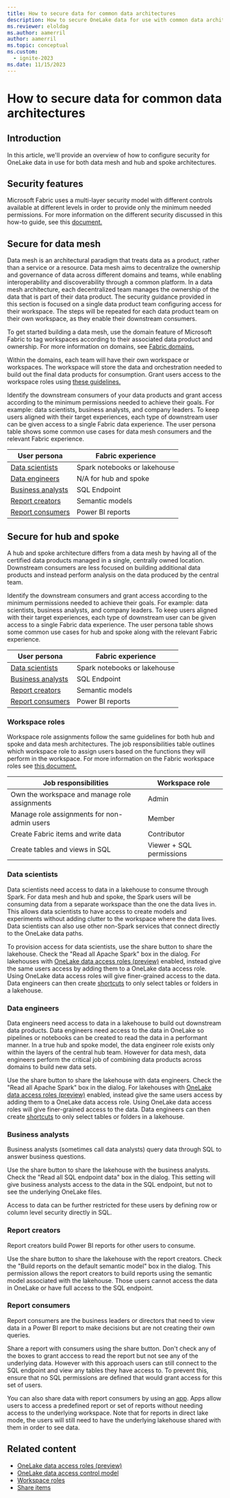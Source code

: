 ```yaml
---
title: How to secure data for common data architectures
description: How to secure OneLake data for use with common data architectures like data mesh or hub and spoke.
ms.reviewer: eloldag
ms.author: aamerril
author: aamerril
ms.topic: conceptual
ms.custom:
  - ignite-2023
ms.date: 11/15/2023
---
```


# How to secure data for common data architectures

## Introduction

In this article, we'll provide an overview of how to configure security for OneLake data in use for both data mesh and hub and spoke architectures.

## Security features

Microsoft Fabric uses a multi-layer security model with different controls available at different levels in order to provide only the minimum needed permissions. For more information on the different security discussed in this how-to guide, see this [document.](../security/data-access-control-model.md)

## Secure for data mesh

Data mesh is an architectural paradigm that treats data as a product, rather than a service or a resource. Data mesh aims to decentralize the ownership and governance of data across different domains and teams, while enabling interoperability and discoverability through a common platform. In a data mesh architecture, each decentralized team manages the ownership of the data that is part of their data product. The security guidance provided in this section is focused on a single data product team configuring access for their workspace. The steps will be repeated for each data product team on their own workspace, as they enable their downstream consumers.

To get started building a data mesh, use the domain feature of Microsoft Fabric to tag workspaces according to their associated data product and ownership. For more information on domains, see [Fabric domains.](../../governance/domains.md)

Within the domains, each team will have their own workspace or workspaces. The workspace will store the data and orchestration needed to build out the final data products for consumption. Grant users access to the workspace roles using [these guidelines.](#workspace-roles)

Identify the downstream consumers of your data products and grant access according to the minimum permissions needed to achieve their goals. For example: data scientists, business analysts, and company leaders. To keep users aligned with their target experiences, each type of downstream user can be given access to a single Fabric data experience. The user persona table shows some common use cases for data mesh consumers and the relevant Fabric experience.

| User persona | Fabric experience |
| ---- | --- |
| [Data scientists](#data-scientists) | Spark notebooks or lakehouse |
| [Data engineers](#data-engineers) | N/A for hub and spoke |
| [Business analysts](#business-analysts) | SQL Endpoint |
| [Report creators](#report-creators) | Semantic models |
| [Report consumers](#report-consumers) | Power BI reports |

## Secure for hub and spoke

A hub and spoke architecture differs from a data mesh by having all of the certified data products managed in a single, centrally owned location. Downstream consumers are less focused on building additional data products and instead perform analysis on the data produced by the central team.

Identify the downstream consumers and grant access according to the minimum permissions needed to achieve their goals. For example: data scientists, business analysts, and company leaders. To keep users aligned with their target experiences, each type of downstream user can be given access to a single Fabric data experience. The user persona table shows some common use cases for hub and spoke along with the relevant Fabric experience.

| User persona | Fabric experience |
| ---- | --- |
| [Data scientists](#data-scientists) | Spark notebooks or lakehouse |
| [Business analysts](#business-analysts) | SQL Endpoint |
| [Report creators](#report-creators) | Semantic models |
| [Report consumers](#report-consumers) | Power BI reports |

### Workspace roles

Workspace role assignments follow the same guidelines for both hub and spoke and data mesh architectures. The job responsibilities table outlines which workspace role to assign users based on the functions they will perform in the workspace. For more information on the Fabric workspace roles see [this document.](../../get-started/roles-workspaces.md)

| Job responsibilities | Workspace role |
| ---- | --- |
| Own the workspace and manage role assignments | Admin |
| Manage role assignments for non-admin users | Member |
| Create Fabric items and write data | Contributor |
| Create tables and views in SQL | Viewer + SQL permissions |

### Data scientists

Data scientists need access to data in a lakehouse to consume through Spark. For data mesh and hub and spoke, the Spark users will be consuming data from a separate workspace than the one the data lives in. This allows data scientists to have access to create models and experiments without adding clutter to the workspace where the data lives. Data scientists can also use other non-Spark services that connect directly to the OneLake data paths.

To provision access for data scientists, use the share button to share the lakehouse. Check the "Read all Apache Spark" box in the dialog. For lakehouses with [OneLake data access roles (preview)](.\get-started-data-access-roles.md) enabled, instead give the same users access by adding them to a OneLake data access role. Using OneLake data access roles will give finer-grained access to the data. Data engineers can then create [shortcuts](../onelake-shortcuts.md) to only select tables or folders in a lakehouse.

### Data engineers

Data engineers need access to data in a lakehouse to build out downstream data products. Data engineers need access to the data in OneLake so pipelines or notebooks can be created to read the data in a performant manner. In a true hub and spoke model, the data engineer role exists only within the layers of the central hub team. However for data mesh, data engineers perform the critical job of combining data products across domains to build new data sets.

Use the share button to share the lakehouse with data engineers. Check the "Read all Apache Spark" box in the dialog. For lakehouses with [OneLake data access roles (preview)](.\get-started-data-access-roles.md) enabled, instead give the same users access by adding them to a OneLake data access role. Using OneLake data access roles will give finer-grained access to the data. Data engineers can then create [shortcuts](../onelake-shortcuts.md) to only select tables or folders in a lakehouse.

### Business analysts

Business analysts (sometimes call data analysts) query data through SQL to answer business questions.

Use the share button to share the lakehouse with the business analysts. Check the "Read all SQL endpoint data" box in the dialog. This setting will give business analysts access to the data in the SQL endpoint, but not to see the underlying OneLake files.

Access to data can be further restricted for these users by defining row or column level security directly in SQL.

### Report creators

Report creators build Power BI reports for other users to consume.

Use the share button to share the lakehouse with the report creators. Check the "Build reports on the default semantic model" box in the dialog. This permission allows the report creators to build reports using the semantic model associated with the lakehouse. Those users cannot access the data in OneLake or have full access to the SQL endpoint.

### Report consumers

Report consumers are the business leaders or directors that need to view data in a Power BI report to make decisions but are not creating their own queries.

Share a report with consumers using the share button. Don't check any of the boxes to grant acccess to read the report but not see any of the underlying data. However with this approach users can still connect to the SQL endpoint and view any tables they have access to. To prevent this, ensure that no SQL permissions are defined that would grant access for this set of users.

You can also share data with report consumers by using an [app](/power-bi/consumer/end-user-apps). Apps allow users to access a predefined report or set of reports without needing access to the underlying workspace. Note that for reports in direct lake mode, the users will still need to have the underlying lakehouse shared with them in order to see data.

## Related content

- [OneLake data access roles (preview)](./get-started-data-access-roles.md)
- [OneLake data access control model](./data-access-control-model.md)
- [Workspace roles](../../get-started/roles-workspaces.md)
- [Share items](../../get-started/share-items.md)